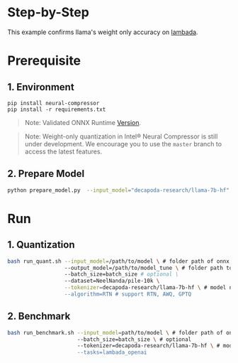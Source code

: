 Step-by-Step
============

This example confirms llama's weight only accuracy on [lambada](https://huggingface.co/datasets/lambada).

# Prerequisite

## 1. Environment
```shell
pip install neural-compressor
pip install -r requirements.txt
```
> Note: Validated ONNX Runtime [Version](/docs/source/installation_guide.md#validated-software-environment).

> Note: Weight-only quantization in Intel® Neural Compressor is still under development. We encourage you to use the `master` branch to access the latest features.

## 2. Prepare Model

```bash
python prepare_model.py  --input_model="decapoda-research/llama-7b-hf" --output_model="./llama_7b"
```

# Run

## 1. Quantization

```bash
bash run_quant.sh --input_model=/path/to/model \ # folder path of onnx model
                  --output_model=/path/to/model_tune \ # folder path to save onnx model
                  --batch_size=batch_size # optional \
                  --dataset=NeelNanda/pile-10k \
                  --tokenizer=decapoda-research/llama-7b-hf \ # model name or folder path containing all relevant files for model's tokenizer
                  --algorithm=RTN # support RTN, AWQ, GPTQ
```

## 2. Benchmark

```bash
bash run_benchmark.sh --input_model=path/to/model \ # folder path of onnx model
                      --batch_size=batch_size \ # optional 
                      --tokenizer=decapoda-research/llama-7b-hf \ # model name or folder path containing all relevant files for model's tokenizer
                      --tasks=lambada_openai
```
